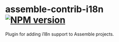 # assemble-contrib-i18n [![NPM version](https://badge.fury.io/js/assemble-contrib-i18n.png)](http://badge.fury.io/js/assemble-contrib-i18n)

Plugin for adding i18n support to Assemble projects.
